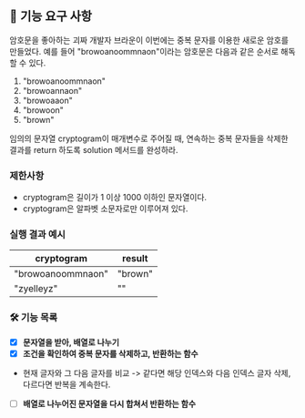 ## 🚀 기능 요구 사항

암호문을 좋아하는 괴짜 개발자 브라운이 이번에는 중복 문자를 이용한 새로운 암호를 만들었다. 예를 들어 "browoanoommnaon"이라는 암호문은 다음과 같은 순서로 해독할 수 있다.

1. "browoanoommnaon"
2. "browoannaon"
3. "browoaaon"
4. "browoon"
5. "brown"

임의의 문자열 cryptogram이 매개변수로 주어질 때, 연속하는 중복 문자들을 삭제한 결과를 return 하도록 solution 메서드를 완성하라.

### 제한사항

- cryptogram은 길이가 1 이상 1000 이하인 문자열이다.
- cryptogram은 알파벳 소문자로만 이루어져 있다.

### 실행 결과 예시

| cryptogram        | result  |
| ----------------- | ------- |
| "browoanoommnaon" | "brown" |
| "zyelleyz"        | ""      |

### 🛠 기능 목록

* [x] **문자열을 받아, 배열로 나누기**  
* [x] **조건을 확인하여 중복 문자를 삭제하고, 반환하는 함수**
 * 현재 글자와 그 다음 글자를 비교 -> 같다면 해당 인덱스와 다음 인덱스 글자 삭제,  
 다르다면 반복을 계속한다.  
* [ ] **배열로 나누어진 문자열을 다시 합쳐서 반환하는 함수**